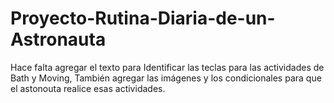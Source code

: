 # Proyecto-Rutina-Diaria-de-un-Astronauta
Hace falta agregar el texto para Identificar las teclas para las actividades de Bath y Moving, 
También agregar las imágenes y los condicionales para que el astonouta realice esas actividades.

